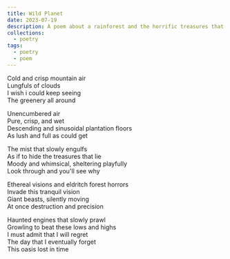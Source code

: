 ```yaml
---
title: Wild Planet
date: 2023-07-19
description: A poem about a rainforest and the horrific treasures that lie within
collections:
  - poetry
tags:
  - poetry
  - poem
---
```


Cold and crisp mountain air  
Lungfuls of clouds  
I wish i could keep seeing  
The greenery all around  

Unencumbered air  
Pure, crisp, and wet  
Descending and sinusoidal plantation floors  
As lush and full as could get  

The mist that slowly engulfs  
As if to hide the treasures that lie  
Moody and whimsical, sheltering playfully  
Look through and you'll see why  

Ethereal visions and eldritch forest horrors  
Invade this tranquil vision  
Giant beasts, silently moving  
At once destruction and precision  

Haunted engines that slowly prawl  
Growling to beat these lows and highs  
I must admit that I will regret  
The day that I eventually forget  
This oasis lost in time  
